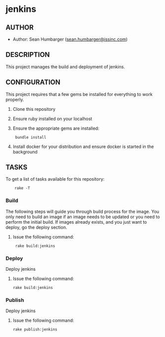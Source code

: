 # jenkins

## AUTHOR
* Author:  Sean Humbarger (sean.humbarger@issinc.com)

## DESCRIPTION
This project manages the build and deployment of jenkins.

## CONFIGURATION
This project requires that a few gems be installed for everything to work properly.

1. Clone this repository
2. Ensure ruby installed on your localhost
3. Ensure the appropriate gems are installed:

        bundle install

4. Install docker for your distribution and ensure docker is started in the background

## TASKS
To get a list of tasks available for this repository:

        rake -T

### Build
The following steps will guide you through build process for the image.  You only need to build an image if an image needs to be updated or you need to perform the initial build.  If images already exists, and you just want to deploy, go the deploy section.

1. Issue the following command:

        rake build:jenkins

### Deploy
Deploy jenkins

1.  Issue the following command:

        rake build:jenkins

### Publish
Deploy jenkins

1.  Issue the following command:

        rake publish:jenkins
